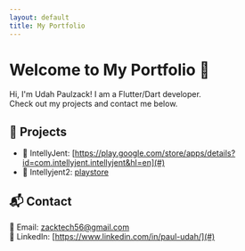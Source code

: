 ```yaml
---
layout: default
title: My Portfolio
---
```


# Welcome to My Portfolio 🚀
Hi, I'm Udah Paulzack! I am a Flutter/Dart developer.  
Check out my projects and contact me below.

## 📂 Projects
- 🔹 IntellyJent: [https://play.google.com/store/apps/details?id=com.intellyjent.intellyjent&hl=en](#)
- 🔹 Intellyjent2: [playstore](https://play.google.com/store/apps/details?id=com.intellyjent.intellyjent&hl=en)

## 📬 Contact
📧 Email: [zacktech56@gmail.com](mailto:zacktech56@gmail.com.com)  
🔗 LinkedIn: [https://www.linkedin.com/in/paul-udah/](#)
